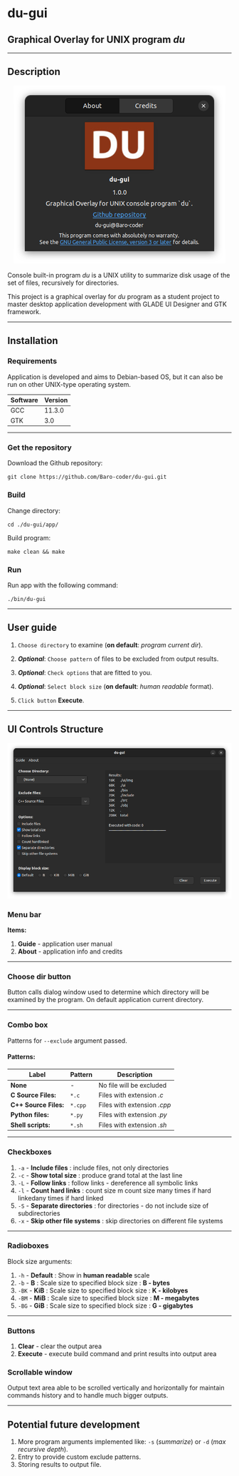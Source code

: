 # du-gui

## Graphical Overlay for UNIX program *du*

---

## **Description**

<p align="center">
  <img src="https://raw.githubusercontent.com/Baro-coder/du-gui/master/screenshots/screenshot_about_dialog.png"></img>
</p>

Console built-in program *du* is a UNIX utility to summarize disk usage of the set of files, recursively for directories.

This project is a graphical overlay for *du* program as a student project to master desktop application development with GLADE UI Designer and GTK framework.

---

## **Installation**

### **Requirements**

Application is developed and aims to Debian-based OS, but it can also be run on other UNIX-type operating system.

| Software | Version |
|---|---|
|GCC|11.3.0|
|GTK|3.0|

---

### **Get the repository**

Download the Github repository:

``` console
git clone https://github.com/Baro-coder/du-gui.git
```

### **Build**

Change directory:

``` console
cd ./du-gui/app/
```

Build program:

``` console
make clean && make
```

### **Run**

Run app with the following command:

``` console
./bin/du-gui
```

---

## **User guide**

1. `Choose directory` to examine (**on default**: *program current dir*).

2. ***Optional***: `Choose pattern` of files to be excluded from output results.

3. ***Optional***: `Check options` that are fitted to you.

4. ***Optional***: `Select block size` (**on default**: *human readable* format).

5. `Click button` **Execute**.

---

## **UI Controls Structure**

<p align="center">
  <img src="https://raw.githubusercontent.com/Baro-coder/du-gui/master/screenshots/screenshot_main_window.png"></img>
</p>

### **Menu bar**

**Items:**

1. **Guide** - application user manual
2. **About** - application info and credits

---

### **Choose dir button**

Button calls dialog window used to determine which directory will be examined by the program. On default application current directory.

---

### **Combo box**

Patterns for `--exclude` argument passed.

#### **Patterns:**

|Label|Pattern|Description|
|---|---|---|
|**None** | *-* | No file will be excluded
|**C Source Files:**  | `*.c` | Files with extension *.c*
|**C++ Source Files:**  | `*.cpp` | Files with extension *.cpp*
|**Python files:** | `*.py` | Files with extension *.py*
|**Shell scripts:** | `*.sh` | Files with extension *.sh*

---

### **Checkboxes**

1. `-a` - **Include files** : include files, not only directories
2. `-c` - **Show total size** : produce grand total at the last line
3. `-L` - **Follow links** : follow links - dereference all symbolic links
4. `-l` - **Count hard links** :  count size m count size many times if hard linkedany times if hard linked
5. `-S` - **Separate directories** : for directories - do not include size of subdirectories
6. `-x` - **Skip other file systems** : skip directories on different file systems

---

### **Radioboxes**

Block size arguments:

1. `-h` - **Default** : Show in **human readable** scale
2. `-b` - **B** : Scale size to specified block size : **B - bytes**
3. `-BK` - **KiB** : Scale size to specified block size : **K - kilobyes**
4. `-BM` - **MiB** : Scale size to specified block size : **M - megabytes**
5. `-BG` - **GiB** : Scale size to specified block size : **G - gigabytes**

---

### **Buttons**

1. **Clear** - clear the output area
2. **Execute** - execute build command and print results into output area

### **Scrollable window**

Output text area able to be scrolled vertically and horizontally for maintain commands history and to handle much bigger outputs.

---

## **Potential future development**

1. More program arguments implemented like: `-s` (*summarize*) or `-d` (*max recursive depth*).
2. Entry to provide custom exclude patterns.
3. Storing results to output file.
